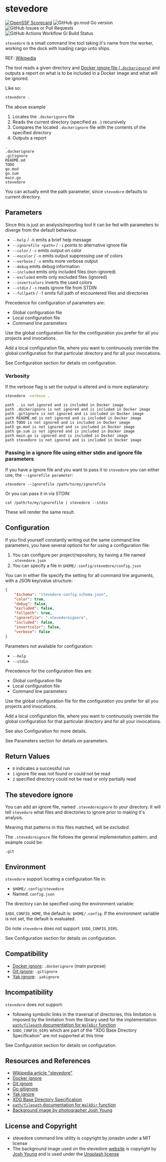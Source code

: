 # stevedore

[![OpenSSF Scorecard](https://api.scorecard.dev/projects/github.com/jonasbn/stevedore/badge)](https://scorecard.dev/viewer/?uri=github.com/jonasbn/stevedore)
![GitHub go.mod Go version](https://img.shields.io/github/go-mod/go-version/jonasbn/stevedore)
![GitHub Issues or Pull Requests](https://img.shields.io/github/issues/jonasbn/stevedore)
![GitHub Actions Workflow Gi Build Status](https://img.shields.io/github/actions/workflow/status/jonasbn/stevedore/go-build.yml)

`stevedore` is a small command line tool taking it's name from the worker, working on the dock with loading cargo unto ships.

REF: [Wikipedia][WIKIPEDIA]

The tool reads a given directory and [Docker ignore file (`.dockerignore`)][DOCKERIGNORE] and outputs a report on what is to be included in a Docker image and what will be ignored.

Like so:

```bash
stevedore .
```

The above example

1. Locates the `.dockerignore` file
2. Reads the current directory (specified as `.`) recursively
3. Compares the located `.dockerignore` file with the contents of the specified directory
4. Outputs a report

```text
.
.dockerignore
.gitignore
README.md
TODO
go.mod
go.sum
main.go
stevedore
```

You can actually emit the path parameter, since `stevedore` defaults to current directory.

## Parameters

Since this is just an analysis/reporting tool it can be fed with parameters to diverge from the default behaviour.

- `--help` / `-h` emits a brief help message
- `--ignorefile <path>` / `-i` points to alternative ignore file
- `--color` / `-c` emits output on color
- `--nocolor` / `-n` emits output suppressing use of colors
- `--verbose` / `-v` emits more verbose output
- `--debug` emits debug information
- `--included` emits only included files (non-ignored)
- `--excluded` emits only excluded files (ignored)
- `--invertcolors` inverts the used colors
- `--stdin` / `-s` reads ignore file from STDIN
- `--fullpath` / `-f` emits full path of encountered files and directories

Precedence for configuration of parameters are:

- Global configuration file
- Local configuration file
- Command line parameters

Use the global configuration file for the configuration you prefer for all you projects and invocations.

Add a local configuration file, where you want to continuously override the global configuration for that particular directory and for all your invocations.

See Configuration section for details on configuration.

### Verbosity

If the verbose flag is set the output is altered and is more explanatory:

```bash
stevedore -verbose .
```

```text
path . is not ignored and is included in Docker image
path .dockerignore is not ignored and is included in Docker image
path .gitignore is not ignored and is included in Docker image
path README.md is not ignored and is included in Docker image
path TODO is not ignored and is included in Docker image
path go.mod is not ignored and is included in Docker image
path go.sum is not ignored and is included in Docker image
path main.go is ignored and is included in Docker image
path stevedore is not ignored and is included in Docker image
```

### Passing in a ignore file using either stdin and ignore file parameters

If you have a ignore file and you want to pass it to `stevedore` you can either use, the `--ignorefile parameter`:

`stevedore --ignorefile /path/to/my/ignorefile`

Or you can pass it in via STDIN:

`cat /path/to/my/ignorefile | stevedore --stdin`

These will render the same result.

## Configuration

If you find yourself constantly writing out the same command line parameters, you have several options for for using a configuration file:

1. You can configure per project/repository, by having a file named `.stevedore.json`
2. You can specify a file in `$HOME/.config/stevedore/config.json`

You can in either file specify the setting for all command line arguments, with a JSON key/value structure:

```json
{
    "$schema": "stevedore-config.schema.json",
    "color": true,
    "debug": false,
    "excluded": false,
    "fullpath": true,
    "ignorefile": ".stevedoreignore",
    "included": false,
    "invertcolor": false,
    "verbose": false
}
```

Parameters not available for configuration:

- `--help`
- `--stdin`

Precedence for the configuration files are:

- Global configuration file
- Local configuration file
- Command line parameters

Use the global configuration file for the configuration you prefer for all you projects and invocations.

Add a local configuration file, where you want to continuously override the global configuration for that particular directory and for all your invocations.

See also Configuration for more details.

See Parameters section for details on parameters.

## Return Values

- `0` indicates a successful run
- `1` ignore file was not found or could not be read
- `2` specified directory could not be read or only partially read

## The stevedore ignore

You can add an ignore file, named `.stevedoreignore` to your directory. It will tell `stevedore` what files and directories to ignore prior to making it's analysis.

Meaning that patterns in this files matched, will be _excluded_.

The `.stevedoreignore` file follows the general implementation pattern. and example could be:

```gitignore
.git
```

## Environment

`stevedore` support locating a configuration file in:

- `$HOME/.config/stevedore`
- Named: `config.json`

The directory can be specified using the environment variable:

`$XDG_CONFIG_HOME`, the default is: `$HOME/.config`. If the environment variable is not set, the default is evaluated.

Do note `stevedore` does not support: `$XDG_CONFIG_DIRS`.

See Configuration section for details on configuration.

## Compatibility

- [Docker ignore][DOCKERIGNORE]: `.dockerignore` (main purpose)
- [Git ignore][GITIGNORE]: `.gitignore`
- [Yak ignore][YAKIGNORE]: `.yakignore`

## Incompatibility

`stevedore` does not support:

- following symbolic links in the traversal of directories, this limitation is imposed by the limitation from the library used for the implementation: [`path/filepath` documentation for `WalkDir` function](https://pkg.go.dev/path/filepath#WalkDir)
- `$XDG_CONFIG_DIRS` which are part of the "XDG Base Directory Specification" are not supported at this time

See Configuration section for details on configuration.

## Resources and References

- [Wikipedia article "stevedore"][WIKIPEDIA]
- [Docker ignore][DOCKERIGNORE]
- [Git ignore][GITIGNORE]
- [Go gitignore][GO-GITIGNORE]
- [Yak ignore][YAKIGNORE]
- [XDG Base Directory Specification](https://specifications.freedesktop.org/basedir-spec/basedir-spec-latest.html)
- [`path/filepath` documentation for `WalkDir` function](https://pkg.go.dev/path/filepath#WalkDir)
- [Background image by photographer Josh Young](https://unsplash.com/photos/Huv8EWe2Vo8)

## License and Copyright

- stevedore command line utility is copyright by jonasbn under a MIT license
- The background image used on the stevedore [website](https://jonasbn.github.io/stevedore/) is copyright by [Josh Young](https://unsplash.com/@joshalexyoung) and is used under the [Unsplash license](https://unsplash.com/license)

[WIKIPEDIA]: https://en.wikipedia.org/wiki/Stevedore
[GO-GITIGNORE]: https://pkg.go.dev/github.com/sabhiram/go-gitignore
[GITIGNORE]: https://git-scm.com/docs/gitignore
[DOCKERIGNORE]: https://docs.docker.com/engine/reference/builder/#dockerignore-file
[YAKIGNORE]: https://jonasbn.github.io/yak/
